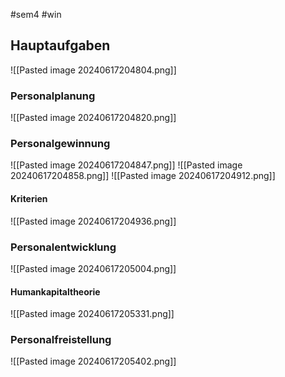 #sem4 #win 
## Hauptaufgaben
![[Pasted image 20240617204804.png]]
### Personalplanung
![[Pasted image 20240617204820.png]]
### Personalgewinnung
![[Pasted image 20240617204847.png]]
![[Pasted image 20240617204858.png]]
![[Pasted image 20240617204912.png]]
#### Kriterien
![[Pasted image 20240617204936.png]]
### Personalentwicklung
![[Pasted image 20240617205004.png]]
#### Humankapitaltheorie
![[Pasted image 20240617205331.png]]
### Personalfreistellung
![[Pasted image 20240617205402.png]]